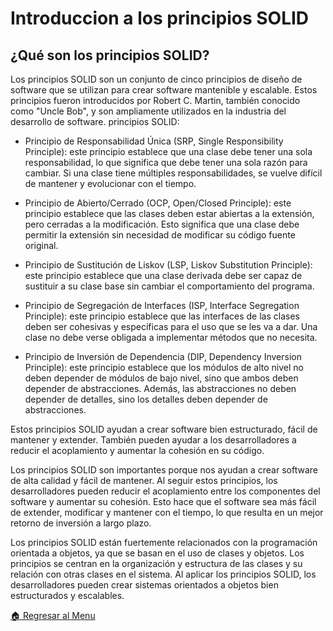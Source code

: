 # Introduccion a los principios SOLID

## ¿Qué son los principios SOLID?

Los principios SOLID son un conjunto de cinco principios de diseño de software que se utilizan para crear software mantenible y escalable. Estos principios fueron introducidos por Robert C. Martin, también conocido como "Uncle Bob", y son ampliamente utilizados en la industria del desarrollo de software.
principios SOLID:

* Principio de Responsabilidad Única (SRP, Single Responsibility Principle): este principio establece que una clase debe tener una sola responsabilidad, lo que significa que debe tener una sola razón para cambiar. Si una clase tiene múltiples responsabilidades, se vuelve difícil de mantener y evolucionar con el tiempo.

* Principio de Abierto/Cerrado (OCP, Open/Closed Principle): este principio establece que las clases deben estar abiertas a la extensión, pero cerradas a la modificación. Esto significa que una clase debe permitir la extensión sin necesidad de modificar su código fuente original.

* Principio de Sustitución de Liskov (LSP, Liskov Substitution Principle): este principio establece que una clase derivada debe ser capaz de sustituir a su clase base sin cambiar el comportamiento del programa.

* Principio de Segregación de Interfaces (ISP, Interface Segregation Principle): este principio establece que las interfaces de las clases deben ser cohesivas y específicas para el uso que se les va a dar. Una clase no debe verse obligada a implementar métodos que no necesita.

* Principio de Inversión de Dependencia (DIP, Dependency Inversion Principle): este principio establece que los módulos de alto nivel no deben depender de módulos de bajo nivel, sino que ambos deben depender de abstracciones. Además, las abstracciones no deben depender de detalles, sino los detalles deben depender de abstracciones.

Estos principios SOLID ayudan a crear software bien estructurado, fácil de mantener y extender. También pueden ayudar a los desarrolladores a reducir el acoplamiento y aumentar la cohesión en su código.

Los principios SOLID son importantes porque nos ayudan a crear software de alta calidad y fácil de mantener. Al seguir estos principios, los desarrolladores pueden reducir el acoplamiento entre los componentes del software y aumentar su cohesión. Esto hace que el software sea más fácil de extender, modificar y mantener con el tiempo, lo que resulta en un mejor retorno de inversión a largo plazo.

Los principios SOLID están fuertemente relacionados con la programación orientada a objetos, ya que se basan en el uso de clases y objetos. Los principios se centran en la organización y estructura de las clases y su relación con otras clases en el sistema. Al aplicar los principios SOLID, los desarrolladores pueden crear sistemas orientados a objetos bien estructurados y escalables.

[ 🏠 Regresar al Menu](https://github.com/holasoymalva/curso-principios-solid)

